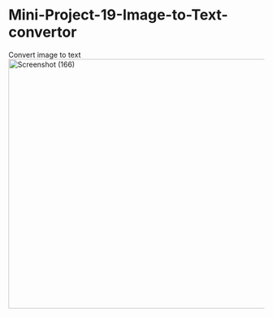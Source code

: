 # Mini-Project-19-Image-to-Text-convertor
Convert image to text 
<img width="659" height="491" alt="Screenshot (166)" src="https://github.com/user-attachments/assets/815a0de1-807e-47c9-ae98-b0a7be386d55" />

